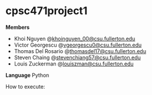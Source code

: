 # cpsc471project1

**Members**

- Khoi Nguyen @khoinguyen_00@csu.fullerton.edu
- Victor Georgescu @vgeorgescu0@csu.fullerton.edu
- Thomas Del Rosario @thomasdel17@csu.fullerton.edu
- Steven Chaing @stevenchiang57@csu.fullerton.edu
- Louis Zuckerman @louiszman@csu.fullerton.edu

**Language**
Python

How to execute:
